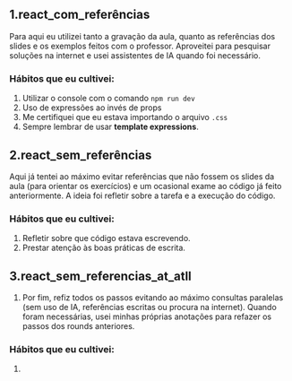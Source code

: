 ## 1.react_com_referências
Para aqui eu utilizei tanto a gravação da aula, quanto as referências dos slides e os exemplos feitos com o professor. Aproveitei para pesquisar soluções na internet e usei assistentes de IA quando foi necessário.

### Hábitos que eu cultivei:
1. Utilizar o console com o comando `npm run dev`
2. Uso de expressões ao invés de props
3. Me certifiquei que eu estava importando o arquivo `.css`
4. Sempre lembrar de usar **template expressions**.


## 2.react_sem_referências
Aqui já tentei ao máximo evitar referências que não fossem os slides da aula (para orientar os exercícios) e um ocasional exame ao código já feito anteriormente. A ideia foi refletir sobre a tarefa e a execução do código.

### Hábitos que eu cultivei:
1. Refletir sobre que código estava escrevendo.
2. Prestar atenção às boas práticas de escrita.


## 3.react_sem_referencias_at_atll
1. Por fim, refiz todos os passos evitando ao máximo consultas paralelas (sem uso de IA, referências escritas ou procura na internet). Quando foram necessárias, usei minhas próprias anotações para refazer os passos dos rounds anteriores.

### Hábitos que eu cultivei:
1. 